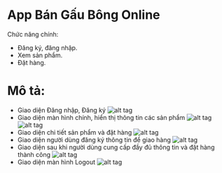 # App Bán Gấu Bông Online
Chức năng chính:
- Đăng ký, đăng nhập.
- Xem sản phẩm.
- Đặt hàng.
# Mô tả:
- Giao diện Đăng nhập, Đăng ký
![alt tag](http://www.mediafire.com/convkey/82cf/319um7k40wf43cgzg.jpg)
- Giao diện màn hình chính, hiển thị thông tin các sản phẩm
![alt tag](http://www.mediafire.com/convkey/2a54/sg6ymk3ezj7nrmfzg.jpg)
![alt tag](http://www.mediafire.com/convkey/093e/sa0utm0so3p65iozg.jpg)
- Giao diện chi tiết sản phẩm và đặt hàng
![alt tag](http://www.mediafire.com/convkey/6a35/763nlj5if1gzl97zg.jpg)
- Giao diện người dùng đăng ký thông tin để giao hàng
![alt tag](http://www.mediafire.com/convkey/50c0/rpmm0vwmjf8lgcmzg.jpg)
- Giao diện sau khi người dùng cung cấp đầy đủ thông tin và đặt hàng thành công
![alt tag](http://www.mediafire.com/convkey/4550/gapwbjfnh7hvo18zg.jpg)
- Giao diện màn hình Logout
![alt tag](http://www.mediafire.com/convkey/4e31/l99cvxe0fy1l8o7zg.jpg)
